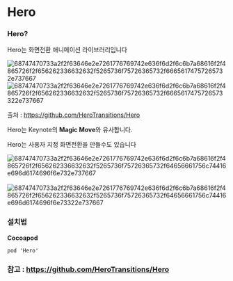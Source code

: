# Hero

### Hero?

Hero는 화면전환 애니메이션 라이브러리입니다

![68747470733a2f2f63646e2e7261776769742e636f6d2f6c6b7a68616f2f4865726f2f656262336632632f5265736f75726365732f66656174757265732e737667](https://user-images.githubusercontent.com/81547954/153710502-99879cb9-77df-4667-a9b3-21e324d18186.svg) ![68747470733a2f2f63646e2e7261776769742e636f6d2f6c6b7a68616f2f4865726f2f656262336632632f5265736f75726365732f6665617475726573322e737667](https://user-images.githubusercontent.com/81547954/153710505-1449c4d7-8886-4056-9832-f1ab86ae9bc5.svg)

출처 : https://github.com/HeroTransitions/Hero

Hero는 Keynote의 **Magic Move**와 유사합니다.

Hero는 사용자 지정 화면전환을 만들수도 있습니다

![68747470733a2f2f63646e2e7261776769742e636f6d2f6c6b7a68616f2f4865726f2f656262336632632f5265736f75726365732f64656661756c74416e696d6174696f6e732e737667](https://user-images.githubusercontent.com/81547954/155277141-fa6f420b-a455-4d6e-a741-152ac82cabdb.svg) &nbsp; ![68747470733a2f2f63646e2e7261776769742e636f6d2f6c6b7a68616f2f4865726f2f656262336632632f5265736f75726365732f64656661756c74416e696d6174696f6e73322e737667](https://user-images.githubusercontent.com/81547954/155277279-0c366532-5d08-4dfc-929b-dfd413fb625b.svg)



### 설치법

**Cocoapod**
```
pod 'Hero'
```

### 참고 : https://github.com/HeroTransitions/Hero
